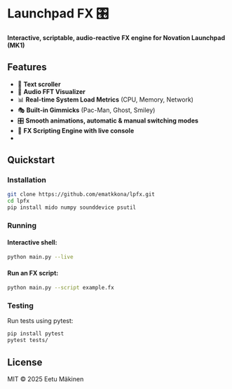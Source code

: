 # Launchpad FX 🎛️

**Interactive, scriptable, audio-reactive FX engine for Novation Launchpad (MK1)**

## Features

- 🌊 **Text scroller**
- 🎵 **Audio FFT Visualizer**
- 📊 **Real-time System Load Metrics** (CPU, Memory, Network)
- 🎭 **Built-in Gimmicks** (Pac-Man, Ghost, Smiley)
- 🎛️ **Smooth animations, automatic & manual switching modes**
- 📝 **FX Scripting Engine with live console**
- 
## Quickstart

### Installation
```bash
git clone https://github.com/ematkkona/lpfx.git
cd lpfx
pip install mido numpy sounddevice psutil
```

### Running

#### Interactive shell:
```bash
python main.py --live
```
#### Run an FX script:
```bash
python main.py --script example.fx
```
### Testing
Run tests using pytest:

```bash
pip install pytest
pytest tests/
```

## License
MIT © 2025 Eetu Mäkinen

